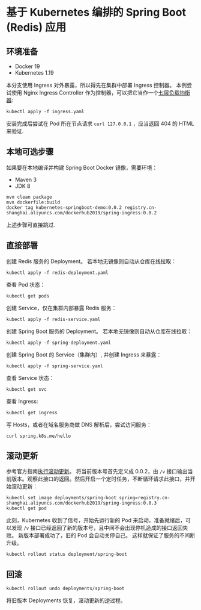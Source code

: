 # 基于 Kubernetes 编排的 Spring Boot (Redis) 应用

## 环境准备
- Docker 19
- Kubernetes 1.19

本分支使用 Ingress 对外暴露，所以得先在集群中部署 Ingress 控制器。
本例尝试使用 Nginx Ingress Controller 作为控制器，可以把它当作一个[七层负载均衡器](https://lawrenceli.me/blog/load-balancing):
```shell script
kubectl apply -f ingress.yaml
```

安装完成后尝试在 Pod 所在节点请求 `curl 127.0.0.1` ，应当返回 404 的 HTML 来验证.

## 本地可选步骤

如果要在本地编译并构建 Spring Boot Docker 镜像，需要环境：
- Maven 3
- JDK 8

```shell script
mvn clean package
mvn dockerfile:build
docker tag kubernetes-springboot-demo:0.0.2 registry.cn-shanghai.aliyuncs.com/dockerhub2019/spring-ingress:0.0.2   
```

上述步骤可直接跳过.

## 直接部署

创建 Redis 服务的 Deployment。 若本地无镜像则自动从仓库在线拉取：
```shell script
kubectl apply -f redis-deployment.yaml
```

查看 Pod 状态：
```shell script
kubectl get pods                                                                                                                                                                          
```

创建 Service，仅在集群内部暴露 Redis 服务：
```shell script
kubectl apply -f redis-service.yaml
```

创建 Spring Boot 服务的 Deployment。 若本地无镜像则自动从仓库在线拉取：
```shell script
kubectl apply -f spring-deployment.yaml
```

创建 Spring Boot 的 Service（集群内）, 并创建 Ingress 来暴露：
```shell script
kubectl apply -f spring-service.yaml
```

查看 Service 状态：
```shell script
kubectl get svc
```

查看 Ingress:
```shell script
kubectl get ingress
```

写 Hosts，或者在域名服务商做 DNS 解析后，尝试访问服务：
```shell script
curl spring.k8s.me/hello
```

## 滚动更新

参考官方指南[执行滚动更新](https://kubernetes.io/zh/docs/tutorials/kubernetes-basics/update/update-interactive/)。
将当前版本号首先定义成 0.0.2，由 `/v` 接口输出当前版本。观察此接口的返回。然后开启一个定时任务，不断循环请求此接口，并开始滚动更新：

```shell
kubectl set image deployments/spring-boot spring=registry.cn-shanghai.aliyuncs.com/dockerhub2019/spring-ingress:0.0.3
kubectl get pod
```

此刻，Kubernetes 收到了信号，开始先运行新的 Pod 来启动，准备就绪后，可以发现 `/v` 接口已经返回了新的版本号，且中间不会出现停机造成的接口返回失败。
新版本部署成功了，旧的 Pod 会自动关停自己。 这样就保证了服务的不间断升级。

```shell
kubectl rollout status deployment/spring-boot
```

## 回滚

```shell
kubectl rollout undo deployments/spring-boot
```

将旧版本 Deployments 恢复，滚动更新的逆过程。